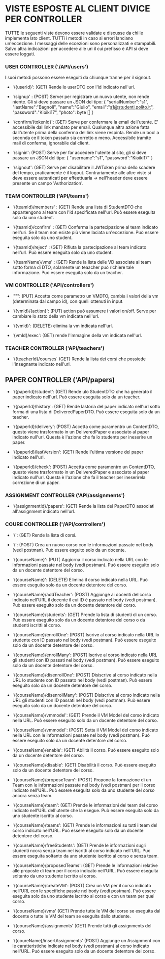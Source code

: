 # VISTE ESPOSTE AL CLIENT DIVICE PER CONTROLLER

TUTTE le seguenti viste devono essere validate e discusse da chi le implementa lato client.
TUTTi i metodi in caso si errori lanciano un'eccezione. I messaggi delle eccezioni sono personalizzati e stampabili.
Salvo altra indicazioni per accedere alle uri il cui prefisso è API si deve essere loggati.

### USER CONTROLLER ('/API/users') 
I suoi metodi possono essere eseguiti da chiunque tranne per il signout.

- '/{userId}': (GET) Rende lo userDTO con l'id indicato nell'url.

- '/signup' : (POST) Server per registrare un nuovo utente, non rende niente. Gli si deve passare un JSON del tipo: 
{
	"serialNumber":"s1",
	"lastName":"Bagnoli",
	"name":"Giulio",
	"email":"s1@studenti.polito.it",
    "password":"Kioiki17", 
    "photo": byte []
}

- '/confirm/{tokenId}': (GET) Serve per confermare la email dell'utente. E' accessibile dal link mandato per email. Qualunque altra azione fatta dall'utente prima della conferma del link viene respinta.
 Rende un bool a seconda ce il token passato sia corretto o meno. Accessibile tramite mail di conferma, ignorabile dal client.

- '/signin': (POST) Serve per far accedere l'utente al sito, gli si deve passare un JSON del tipo:
{
	"username":"s1",
	"password":"Kioiki17"
}

- '/signout': (GET) Serve per disabilitare il JWToken prima dello scadere del tempo, praticamente è il logout. Contrariamente alle altre viste si deve essere autenticati per effeettuarla -> nell'header deve essere presente un campo 'Authorization'.

### TEAM CONTROLLER ('API/teams')

- '/{teamId}/members' : (GET) Rende una lista di StudentDTO che appartengono al team con l'id specificata nell'url. Può essere eseguita solo da uno student.

- '/{teamId}/confirm' : (GET) Conferma la partecipazione al team indicato nell'uri. Se il team non esiste più viene laciata un'eccezione. Può essere eseguita solo da uno student.

- '/{teamId}/reject' : (GET) Rifiuta la partecipazione al team indicato nell'url. Può essere eseguita solo da uno student.

- '/{teamName}/vms' : (GET) Rende la lista delle VD associate al team sotto forma di DTO, solamente un teaacher può richiere tale informazione. Può essere eseguita solo da un teacher.

### VM  CONTROLLER ('API/controllers')

- '""': (PUT) Accetta come parametro un VMDTO, cambia i valori della vm (determinata dal campo id), con quelli ottenuti in input.

- '/{vmid}/{action}': (PUT) action può assumere i valori on/off. Serve per cambiare lo stato della vm indicata nell'url.

- '/{vmid}': (DELETE) elimina la vm indicata nell'url.

- '{vmId}/exec': (GET) rende l'immagine della vm indicata nell'url.


### TEACHER CONTROLLER ('API/teachers')

- '/{teacherId}/courses' (GET) Rende la lista dei corsi che possiede l'insegnante indicato nell'url.


## PAPER CONTROLLER ('API/papers)

- '/{paperId}/student': (GET) Rende ulo StudentDTO che ha generato il paper indicato nell'url. Può essere eseguita solo da un teacher.

- '/{paperId}/history': (GET) Rende lastoria del paper indicato nell'url sotto forma di una lista di DeliveredPaperDTO. Può essere eseguita solo da un teacher.

- '/{paperId}/delivery': (POST) Accetta come paramentro un ContentDTO, questo viene trasformato in un  DeliveredPaper e associato al paper indicato null'url. Questa è l'azione che fa lo studente per ineserire un paper.

- '/{paperId}/lastVersion': (GET) Rende l'ultima versione del paper indicato nell'url.

- '/{paperId}/check': (POST) Accetta come paramentro un ContentDTO, questo viene trasformato in un  DeliveredPaper e associato al paper indicato null'url. Questa è l'azione che fa il teacher per ineserirela correzione di un paper.


### ASSIGNMENT CONTROLLER ('API/assignments')

- '/{assignmentId}/papers': (GET) Rende la lista dei PaperDTO associati all'assignment indicato nell'url.

### COURE CONTROLLER ('/API/controllers') 

- '/': (GET) Rende la lista di corsi.

- '/': (POST) Crea un nuovo corso con le informazioni passate nel body (vedi postman). Può essere esguito solo da un docente.

- '/{courseName}': (PUT) Aggiorna il corso indicato nella URL con le informazioni passate nel body (vedi postman). Può essere eseguito solo da un docente detentore del corso.

- '/{courseName}': (DELETE) Elimina il corso indicato nella URL. Può essere eseguito solo da un docente detentore del corso. 

- '/{courseName}/addTeacher': (POST) Aggiunge ai docenti del corso indicato nell'URL il docente il cui ID è passato nel body (vedi postman). Può essere eseguito solo da un docente detentore del corso.

- '/{courseName}/students': (GET) Prende la lista di studenti di un corso. Può essere eseguito solo da un docente detentore del corso o da studenti iscritti al corso.

- '/{courseName}/enrollOne': (POST) Iscrive al corso indicato nella URL lo studente con ID passato nel body (vedi postman). Può essere eseguito solo da un docente detentore del corso. 

- '/{courseName}/enrollMany': (POST) Iscrive al corso indicato nella URL gli studenti con ID passati nel body (vedi postman). Può essere eseguito solo da un docente detentore del corso. 

- '/{courseName}/disenrollOne': (POST) Disiscrive al corso indicato nella URL lo studente con ID passato nel body (vedi postman). Può essere eseguito solo da un docente detentore del corso. 

- '/{courseName}/disenrollMany': (POST) Disiscrive al corso indicato nella URL gli studenti con ID passati nel body (vedi postman). Può essere eseguito solo da un docente detentore del corso. 

- '/{courseName}/vmmodel': (GET) Prende il VM Model del corso indicato nella URL. Può essere eseguito solo da un docente detentore del corso.

- '/{courseName}/vmmodel': (POST) Setta il VM Model del corso indicato nella URL con le informazioni passate nel body (vedi postman). Può essere eseguito solo da un docente detentore del corso.

- '/{courseName}/enable': (GET) Abilità il corso. Può essere eseguito solo da un docente detentore del corso.

- '/{courseName}/disable': (GET) Disabilità il corso. Può essere eseguito solo da un docente detentore del corso.

- '/{courseName}/proposeTeam': (POST) Propone la formazione di un Team con le informazioni passate nel body (vedi postman) per il corso indicato nell'URL. Può essere eseguita solo da uno studente del corso ancora senza team. 

- '/{courseName}/team': (GET) Prende le informazioni del team del corso indicato nell'URL dell'utente che la esegue. Può essere eseguita solo da uno studente iscritto al corso. 

- '/{courseName}/teams': (GET) Prende le informazioni su tutti i team del corso indicato nell'URL. Può essere eseguito solo da un docente detentore del corso.

- '/{courseName}/freeStudents': (GET) Prende le informazioni sugli studenti ncora senza team nel iscritti al corso indicato nell'URL. Può essere eseguita soltanto da uno studente iscritto al corso e senza team. 

- '/{courseName}/proposedTeams': (GET) Prende le informazioni relative alle proposte di team per il corso indicato nell'URL. Può essere eseguita soltanto da uno studente iscritto al corso. 

- '/{courseName}/createVM': (POST) Crea un VM per il corso indicato nell'URL con le specifiche passte nel body (vedi postman). Può essere eseguita solo da uno studente iscritto al corso e con un team per quel corso. 

- '/{courseName}/vms' (GET) Prende tutte le VM del corso se eseguita dal docente o tutte le VM del team se eseguita dallo studente. 

- '/{courseName}/assignments' (GET) Prende tutti gli assignments del corso. 

- '/{coureName}/insertAssignments' (POST) Aggiunge un Assignment con le caratteristiche indicate nel body (vedi postman) al corso indicato nell'URL. Può essere eseguito solo da un docente detentore del corso.